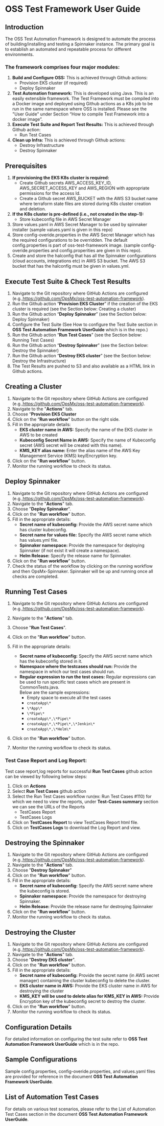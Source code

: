 # OSS Test Framework User Guide

## Introduction
The OSS Test Automation Framework is designed to automate the process of building/installing and testing a Spinnaker instance. The primary goal is to establish an automated and repeatable process for different environments. 

### The framework comprises four major modules:
1. **Build and Configure OSS:** This is achieved through Github actions:
   - Provision EKS cluster (if required)
   - Deploy Spinnaker
2. **Test Automation framework:** This is developed using Java. This is an easily extensible framework. The Test Framework must be compiled into a Docker image and deployed using Github actions as a K8s job to be run in the same namespace where OSS is installed.  Please see the "User Guide" under Section “How to compile Test Framework into a docker image”.
3. **Execute Test Suite and Report Test Results:**  This is achieved through Github action:
   - Run Test Cases
4. **Clean up Infra:**  This is achieved through Github actions:
   - Destroy Infrastructure
   - Destroy Spinnaker

## Prerequisites
1. **If provisioning the EKS K8s cluster is required:**
     - Create Github secrets AWS_ACCESS_KEY_ID, AWS_SECRET_ACCESS_KEY and AWS_REGION  with appropriate permissions for the access Id.
     - Create a Github secret AWS_BUCKET with the AWS S3 bucket name where terraform state files are stored during K8s cluster creation and deletion.
2. **If the K8s cluster is pre-defined (i.e., not created in the step-1):**
     - Store kubeconfig file in AWS Secret Manager
3. Store values.yaml in AWS Secret Manager to be used by spinnaker installer (sample values.yaml is given in this repo)
4. Store config-overide.properties in the AWS Secret Manager which has the required configurations to be overridden.  The default config.properties is part of oss-test-framework image. (sample config-overide.properties and config.properities are given in this repo).
5. Create and store the halconfig that has all the Spinnaker configurations (cloud accounts, integrations etc) in AWS S3 bucket.  The AWS S3 bucket that has the halconfig must be given in values.yml.
    
## Execute Test Suite & Check Test Results
1. Navigate to the Git repository where GitHub Actions are configured (e.g.,https://github.com/OpsMx/oss-test-automation-framework).
2. Run the Github action “**Provision EKS Cluster**” if the creation of the EKS cluster is required (see the Section below: Creating a cluster)
3. Run the Github action “**Deploy Spinnaker**” (see the Section below: Deploy Spinnaker)
4. Configure the Test Suite (See How to configure the Test Suite section in **OSS Test Automation Framework UserGuide** which is in the repo.)
5. Run the Github action “**Run Test Cases**”  (see the Section below: Running Test Cases)
6. Run the Github action “**Destroy Spinnaker**” (see the Section below: Destroy the Spinnaker)
7. Run the Github action “**Destroy EKS cluster**” (see the Section below: Destroy the Infrastructure)
8. The Test Results are pushed to S3 and also available as a HTML link in Github actions.

## Creating a Cluster
1. Navigate to the Git repository where GitHub Actions are configured (e.g.,https://github.com/OpsMx/oss-test-automation-framework).
2. Navigate to the "**Actions**" tab.
3. Choose “**Provision EKS Cluster**
4. Click on the “**Run workflow**" button on the right side.
5. Fill in the appropriate details:
   - **EKS cluster name in AWS:** Specify the name of the EKS cluster in AWS to be created 
   - **Kubeconfig Secret Name in AWS:** Specify the name of Kubeconfig secret (AWS secret will be created with this name).
   - **KMS_KEY alias name:** Enter the alias  name of the AWS Key Management Service (KMS) key/Encryption key.
6. Click on the "**Run workflow**" button.
7. Monitor the running workflow to check its status.

## Deploy Spinnaker
1. Navigate to the Git repository where GitHub Actions are configured (e.g.,https://github.com/OpsMx/oss-test-automation-framework).
2. Navigate to the "**Actions**" tab.
3. Choose "**Deploy Spinnaker**".
4. Click on the "**Run workflow**" button.
5. Fill in the appropriate details:
   - **Secret name of kubeconfig:** Provide the AWS secret name which has cluster  kubeconfig.
   - **Secret name for values file:** Specify the AWS secret name which has values.yml file.
   - **Spinnaker namespace:** Provide the namespace for deploying Spinnaker (if not exist it will create a namespace).
   - **Helm Release:** Specify the release name for Spinnaker.
6. Click on the "**Run workflow**" button.
7. Check the status of the workflow by clicking on the running workflow and then OpsMx-Spinnaker. Spinnaker will be up and running once all checks are completed.

## Running Test Cases
1. Navigate to the Git repository where GitHub Actions are configured (e.g.,https://github.com/OpsMx/oss-test-automation-framework).
2. Navigate to the "**Actions**" tab.
3. Choose "**Run Test Cases**".
4. Click on the "**Run workflow**" button.
5. Fill in the appropriate details:
   - **Secret name of kubeconfig:** Specify the AWS secret name which has the kubeconfig stored in it.
   - **Namespace where the testcases should run:** Provide the namespace in which our test cases should run.
   - **Regular expression to run the test cases:** Regular expressions can be used to run specific test cases which are present in CommonTests.java.<br>
     Below are the sample expressions:
     - Empty space to execute all the test cases
     - `createApp\*`
     - `\*App\*`
     - `\*Pipe\*`
     - `createApp\*,\*Pipe\*`
     - `createApp\*,\*Pipe\*,\*Jenkin\*`
     - `createApp\*,\*Helm\*`

 7. Click on the "**Run workflow**" button.
 8. Monitor the running workflow to check its status.

### Test Case Report and Log Report:
Test case report,log reports for successful **Run Test Cases** github action can be viewed by following below steps:
1. Click on **Actions**
2. Select **Run Test Cases** github action
3. Select the Run Test Cases workflow run(ex: Run Test Cases #110) for which we need to view the reports,
   under **Test-Cases summary** section we can see the URLs of the Reports
    - TestCases Report
    - TestCases Logs
4. Click on  **TestCases Report** to view TestCases Report html file.
5. Click on  **TestCases Logs** to download the Log Report and view.

## Destroying the Spinnaker
1. Navigate to the Git repository where GitHub Actions are configured (e.g.,https://github.com/OpsMx/oss-test-automation-framework).
2. Navigate to the "**Actions**" tab.
3. Choose "**Destroy Spinnaker**"
4. Click on the "**Run workflow**" button.
5. Fill in the appropriate details:
   - **Secret name of kubeconfig:** Specify the AWS secret name where the kubeconfig is stored.
   - **Spinnaker namespace:** Provide the namespace for destroying Spinnaker.
   - **Helm Release:** Provide the release name for destroying Spinnaker
6. Click on the "**Run workflow**" button.
7. Monitor the running workflow to check its status.

## Destroying the Cluster
1. Navigate to the Git repository where GitHub Actions are configured (e.g.,https://github.com/OpsMx/oss-test-automation-framework).
2. Navigate to the "**Actions**" tab.
3. Choose "**Destroy EKS cluster**".
4. Click on the "**Run workflow**" button.
5. Fill in the appropriate details:
   - **Secret name of kubeconfig:** Provide the secret name (in AWS secret manager) containing the cluster kubeconfig to delete the cluster.
   - **EKS cluster name in AWS:** Provide the EKS cluster name in AWS for destroying the cluster
   - **KMS_KEY will be used to delete alias for KMS_KEY in AWS:** Provide Encryption key of the kubeconfig secret to destroy the cluster.  
6. Click on the "**Run workflow**" button.
7. Monitor the running workflow to check its status.

## Configuration Details
For detailed information on configuring the test suite refer to **OSS Test Automation Framework UserGuide** which is in the repo.  

## Sample Configurations
Sample config.properties, config-overide.properties, and values.yaml files are provided for reference in the document **OSS Test Automation Framework UserGuide**. 

## List of Automation Test Cases
For details on various test scenarios, please refer to the List of Automation Test Cases section in the document **OSS Test Automation Framework UserGuide**. 
